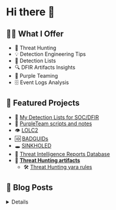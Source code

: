 # Hi there 👋

## 🕵️‍♂️ What I Offer

  - 🔭 Threat Hunting
  - 💡 Detection Engineering Tips
  - :newspaper: Detection Lists
  - 🔍 DFIR Artifacts Insights
  - :vampire: Purple Teaming
  - :file_cabinet: Event Logs Analysis

## 🚀 Featured Projects
- 📜 [My Detection Lists for SOC/DFIR](https://github.com/mthcht/awesome-lists/tree/main/Lists)
- 🧪 [PurpleTeam scripts and notes](https://github.com/mthcht/Purpleteam)
- 👁️ [LOLC2](https://github.com/lolc2/lolc2.github.io)
- 🆔 [BADGUIDs](https://github.com/BADGUIDS)
- 🕳️ [SINKHOLED](https://github.com/sinkholed/sinkholed.github.io)
- 📖 [Threat Intelligence Reports Database](https://github.com/mthcht/ThreatIntel-Reports)
- 🐾 [**Threat Hunting artifacts**](https://github.com/mthcht/ThreatHunting-Keywords)
  - 🛠️ [Threat Hunting yara rules](https://github.com/mthcht/ThreatHunting-Keywords-yara-rules)

## 🧠 Blog Posts

<details>
  
- [Threat Hunting - Suspicious Named pipes](https://medium.com/detect-fyi/threat-hunting-suspicious-named-pipes-a4206e8a4bc8)
- [Event Log Manipulations - Time slipping](https://medium.com/detect-fyi/event-log-manipulations-1-time-slipping-55bf95631c40)
- [Threat Hunting - Suspicious Service names](https://medium.com/detect-fyi/threat-hunting-suspicious-windows-service-names-2f0dceea204c)
- [Threat Hunting - Suspicious User-agents](https://medium.com/detect-fyi/threat-hunting-suspicious-user-agents-3dd764470bd0)
- [Detecting DNS over HTTPS](https://medium.com/detect-fyi/detecting-dns-over-https-30fddb55ac78)
- [Threat Hunting - Suspicious TLDs](https://medium.com/detect-fyi/threat-hunting-suspicious-tlds-a742c2adbf58)
- [OSINT - Catching my hacker via leaked datases](https://medium.com/the-first-digit/catching-my-hacker-via-leaked-databases-75f4545eb5b7)
- [Detecting DLL Hijacking techniques from HijackLibs With Splunk](https://medium.com/detect-fyi/detect-dll-hijacking-techniques-from-hijacklibs-with-splunk-c760d2e0656f)
- [How Threat Actors use Pastebin](https://medium.com/detect-fyi/how-threat-actors-use-pastebin-69a78c149ccf)
- [Detecting Phishing attempts with DNSTWIST](https://medium.com/detect-fyi/detecting-phishing-attempts-with-dnstwist-37c426b3bbb8)
- [File Integrity monitoring with Auditd](https://medium.com/detect-fyi/file-integrity-monitoring-with-auditd-b9423a52feef)
- [How Threat Actors use Github](https://medium.com/detect-fyi/how-threat-actors-use-github-bd991c11ed37)
- [Detecting Browser extensions installations](https://medium.com/@mthcht/detecting-browser-extensions-installations-e0ac2b45c46b)
- [C2 Hiding in plain sight](https://medium.com/@mthcht/c2-hiding-in-plain-sight-7a83963b9344)
- [Detecting PSEXEC and similar tools](https://medium.com/detect-fyi/detecting-psexec-and-similar-tools-c812bf3dca6c)
- [Detecting Phishing attempts with Wetransfer](https://medium.com/@mthcht/detect-phishing-attempts-with-wetransfer-7b6c87cad4a6)
- [Detecting HTML smuggling Phishing attempts](https://medium.com/detect-fyi/detecting-html-smuggling-phishing-attempts-15af824e60e4)
- More content on [Medium](https://mthcht.medium.com/) and [Twitter](https://x.com/mthcht)/[BlueSky](https://bsky.app/profile/mthcht.bsky.social)

</details>

